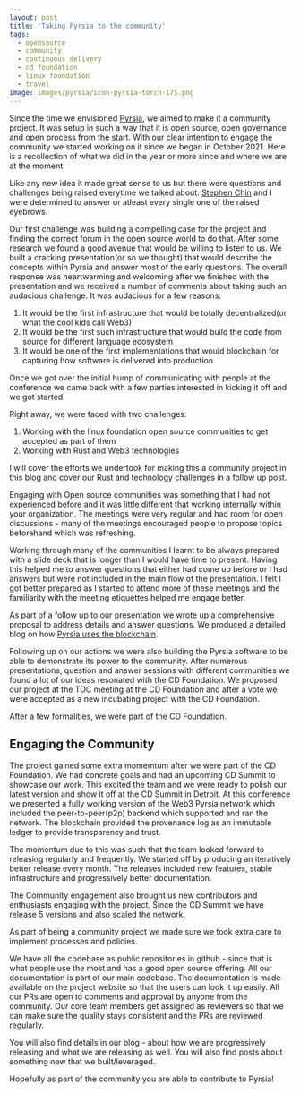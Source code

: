 ```yaml
---
layout: post
title: 'Taking Pyrsia to the community'
tags:
  - opensource
  - community
  - continuous delivery
  - cd foundation
  - linux foundation
  - travel
image: images/pyrsia/icon-pyrsia-torch-175.png
---
```


Since the time we envisioned [Pyrsia](https://pyrsia.io), we aimed to make it a community project. It was setup in such a way that it is open source, open governance and open process from the start. With our clear intention to engage the community we started working on it since we began in October 2021. Here is a recollection of what we did in the year or more since and where we are at the moment.

Like any new idea it made great sense to us but there were questions and challenges being raised everytime we talked about. [Stephen Chin](https://twitter.com/steveonjava) and I were determined to answer or atleast every single one of the raised eyebrows.

Our first challenge was building a compelling case for the project and finding the correct forum in the open source world to do that. After some research we found a good avenue that would be willing to listen to us. We built a cracking presentation(or so we thought) that would describe the concepts within Pyrsia and answer most of the early questions. The overall response was heartwarming and welcoming after we finished with the presentation and we received a number of comments about taking such an audacious challenge. It was audacious for a few reasons:

1. It would be the first infrastructure that would be totally decentralized(or what the cool kids call Web3)
2. It would be the first such infrastructure that would build the code from source for different language ecosystem
3. It would be one of the first implementations that would blockchain for capturing how software is delivered into production
  
Once we got over the initial hump of communicating with people at the conference we came back with a few parties interested in kicking it off and we got started.

Right away, we were faced with two challenges:

1. Working with the linux foundation open source communities to get accepted as part of them
2. Working with Rust and Web3 technologies

I will cover the efforts we undertook for making this a community project in this blog and cover our Rust and technology challenges in a follow up post.

Engaging with Open source communities was something that I had not experienced before and it was little different that working internally within your organization. The meetings were very regular and had room for open discussions - many of the meetings encouraged people to propose topics beforehand which was refreshing.

Working through many of the communities I learnt to be always prepared with a slide deck that is longer than I would have time to present. Having this helped me to answer questions that either had come up before or I had answers but were not included in the main flow of the presentation.
I felt I got better prepared as I started to attend more of these meetings and the familiarity with the meeting etiquettes helped me engage better.

As part of a follow up to our presentation we wrote up a comprehensive proposal to address details and answer questions. We produced a detailed blog on how [Pyrsia uses the blockchain](https://pyrsia.io/blog/2022/10/10/why-does-pyrsia-use-a-blockchain/).

Following up on our actions we were also building the Pyrsia software to be able to demonstrate its power to the community.
After numerous presentations, question and answer sessions with different communities we found a lot of our ideas resonated with the CD Foundation. We proposed our project at the TOC meeting at the CD Foundation and after a vote we were accepted as a new incubating project with the CD Foundation.

After a few formalities, we were part of the CD Foundation.

## Engaging the Community

The project gained some extra momemtum after we were part of the CD Foundation. We had concrete goals and had an upcoming CD Summit to showcase our work. This excited the team and we were ready to polish our latest version and show it off at the CD Summit in Detroit. At this conference we presented a fully working version of the Web3 Pyrsia network which included the peer-to-peer(p2p) backend which supported and ran the network. The blockchain provided the provenance log as an immutable ledger to provide transparency and trust.

The momentum due to this was such that the team looked forward to releasing regularly and frequently. We started off by producing an iteratively better release every month. The releases included new features, stable infrastructure and progressively better documentation. 

The Community engagement also brought us new contributors and enthusiasts engaging with the project. Since the CD Summit we have release 5 versions and also scaled the network.

As part of being a community project we made sure we took extra care to implement processes and policies.

We have all the codebase as public repositories in github - since that is what people use the most and has a good open source offering. All our documentation is part of our main codebase. The documentation is made available on the project website so that the users can look it up easily.
All our PRs are open to comments and approval by anyone from the community. Our core team members get assigned as reviewers so that we can make sure the quality stays consistent and the PRs are reviewed regularly.

You will also find details in our blog - about how we are progressively releasing and what we are releasing as well. You will also find posts about something new that we built/leveraged.

Hopefully as part of the community you are able to contribute to Pyrsia!
